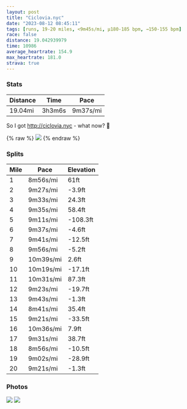 ```yaml
---
layout: post
title: "Ciclovia.nyc"
date: "2023-08-12 08:45:11"
tags: [runs, 19-20 miles, <9m45s/mi, μ180-185 bpm, →150-155 bpm]
race: false
distance: 19.042939979
time: 10986
average_heartrate: 154.9
max_heartrate: 181.0
strava: true
---
```


### Stats

| Distance | Time | Pace |
|----------|------|------|
|19.04mi|3h3m6s|9m37s/mi|

So I got http://ciclovia.nyc - what now? 🤣

{% raw %}
<img src='https://maps.googleapis.com/maps/api/staticmap?maptype=roadmap&path=enc:edwwFlmsbMBoAjBwCZmB}Ai@Is@t@_@PiEhAkBe@iARo@hA]l@qA?oBdDgAbAk@Xy@|Aq@@sBzDJpAmBc@uArBsC_@aCVe@i@oAf@iCh@Mk@qAbAaAp@eDo@oCBw@^c@NiB|BeBGiBpCo@?_@rAsAw@kB_D{@q@}@eBg@Wm@wBg@Kk@uB{@WmAwBOwBiA^wDa@eB[`@}QjDxCwBi@{BXeBVFe@DiCeAgA{@Fo@_CcCiE{Aq@aA_F{EwEoBcIcHwDsAkUcOGg@yAc@yOwKeCcAKg@uGeD_BcAePiLyNqIqDmDmDmA}AwBqAO}FcFmBk@Ui@aKcHkQuK{UaQyFuCcAeAJgAg@h@_J{F{GbSqCgAu@PFxAa@zAsLp]sb@aYkVgNjAPvP|LjHjDvDdCmBg@fLxHtLdHlAuEnFqNpCuJaFxPgFlNwHuDwFcDyAqBuDgB}L}IiAWgAuAu@GuG_FkCy@fElB|n@vb@bDjA^[zAsGrJoXfDCx@qDhAmBa@Ll@q@xAqF^MfNnIdHpFx@pAtLjFj@dAvDfC`EfBbDxCrBRb@TLt@lGdCp@nAdChAd@`AtGrBh@pAbG|EzBZzArAEb@xBtBtB\jAb@pAzA~@Hd@t@@v@zCj@n@xA`ATf@~@nDAfD|DV`A|EzBVbBfFtAT|@pCvArATjAjA~D`BRxAnA~@hDl@Br@fFbCF`@tBpAR|@nB@STZNjDMuCxE\W^h@fCMjBz@En@s@t@`@SA^nKg@j@n@u@dBpCdBdDVDv@a@`AZl@z@@^v@nHDH~BjB|@~@I|BxBCpAvA@Ip@rVtE@bAlA?Jn@|@^eAnCzA\UlBvFbBCp@dEzFAt@zAp@Ft@`BT|DaB`@dBvArBrBx@TxAnDp@vBhEbDtBzDhBx@Jx@q@fA|BdCnBbB~@b@~AnAFhElB`BbBNpAbJzD}HqEoKiE}ByAa@aAoCaBqAK@Wq@TaBcBeA\_B_CPMk@?IaA_FuCQy@oA}@OaAsByAoBMQq@qFcBOy@s@[c@gAiIkFuBkBw@cB_F_@y@iBgFeCNuAsEo@k@}@oFsAlJvDeCgFGf@s@FIz@bAfDrAtAJn@u@z@hF?xGbBp@x@a@l@GrDyAbHiBdA_DxF_FnZQGD\aKxUu@`@IxEeCzGPn@|BX`BbBeBnGAxAs@rCh@mCDsBlBkF{@lCi@pEgBhFFmBtAaF{@bB&key=AIzaSyC1MId7bFpkLXNAaYhBSTb8jLyiSqzbDtM&size=800x800&markers=color:yellow|label:S|40.75603,-73.99655&markers=color:green|label:F|40.75628,-73.99688000000012'>
{% endraw %}

### Splits

| Mile | Pace | Elevation |
|------|------|-----------|
|1|8m56s/mi|61ft|
|2|9m27s/mi|-3.9ft|
|3|9m33s/mi|24.3ft|
|4|9m35s/mi|58.4ft|
|5|9m11s/mi|-108.3ft|
|6|9m37s/mi|-4.6ft|
|7|9m41s/mi|-12.5ft|
|8|9m56s/mi|-5.2ft|
|9|10m39s/mi|2.6ft|
|10|10m19s/mi|-17.1ft|
|11|10m31s/mi|87.3ft|
|12|9m23s/mi|-19.7ft|
|13|9m43s/mi|-1.3ft|
|14|8m41s/mi|35.4ft|
|15|9m21s/mi|-33.5ft|
|16|10m36s/mi|7.9ft|
|17|9m31s/mi|38.7ft|
|18|8m56s/mi|-10.5ft|
|19|9m02s/mi|-28.9ft|
|20|9m21s/mi|-1.3ft|

### Photos
<img src='https://dgtzuqphqg23d.cloudfront.net/CWjf_nPrelcysIYgspnZJZcl4JjdHc8SLQGTJWAQroU-576x768.jpg'>

<img src='https://dgtzuqphqg23d.cloudfront.net/ojT50QnXkIW_9RfigdEtKJgsHjYpMfN1bx4VuZMJEyU-576x768.jpg'>
